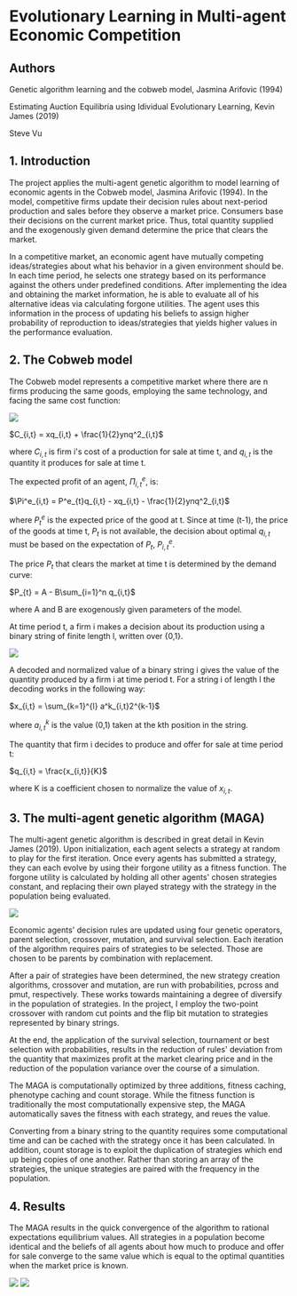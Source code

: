 # Evolutionary Learning in Multi-agent Economic Competition

## Authors

Genetic algorithm learning and the cobweb model, Jasmina Arifovic (1994)

Estimating Auction Equilibria using Idividual Evolutionary Learning, Kevin James (2019)

Steve Vu

## 1. Introduction

The project applies the multi-agent genetic algorithm to model learning of economic agents in the Cobweb model, Jasmina Arifovic (1994). In the model, competitive firms update their decision rules about next-period production and sales before they observe a market price. Consumers base their decisions on the current market price. Thus, total quantity supplied and the exogenously given demand determine the price that clears the market.

In a competitive market, an economic agent have mutually competing ideas/strategies about what his behavior in a given environment should be. In each time period, he selects one strategy based on its performance against the others under predefined conditions. After implementing the idea and obtaining the market information, he is able to evaluate all of his alternative ideas via calculating forgone utilities. The agent uses this information in the process of updating his beliefs to assign higher probability of reproduction to ideas/strategies that yields higher values in the performance evaluation.


## 2. The Cobweb model

The Cobweb model represents a competitive market where there are n firms producing the same goods, employing the same technology, and facing the same cost function:

![](https://github.com/SteveVu2212/Evolutionary-Learning-in-Multi-agent-Economic-Competition/blob/main/images/cost%20calculation.png)

$C_{i,t} = xq_{i,t} + \frac{1}{2}ynq^2_{i,t}$

where $C_{i,t}$ is firm i's cost of a production for sale at time t, and $q_{i,t}$ is the quantity it produces for sale at time t.

The expected profit of an agent, $\Pi^e_{i,t}$, is:

$\Pi^e_{i,t} = P^e_{t}q_{i,t} - xq_{i,t} - \frac{1}{2}ynq^2_{i,t}$

where $P^e_{t}$ is the expected price of the good at t. Since at time (t-1), the price of the goods at time t, $P_{t}$ is not available, the decision about optimal $q_{i,t}$ must be based on the expectation of $P_{t}$, $P^e_{i,t}$.

The price $P_{t}$ that clears the market at time t is determined by the demand curve:

$P_{t} = A - B\sum_{i=1}^n q_{i,t}$

where A and B are exogenously given parameters of the model.

At time period t, a firm i makes a decision about its production using a binary string of finite length l, written over {0,1}.

![](https://github.com/SteveVu2212/Evolutionary-Learning-in-Multi-agent-Economic-Competition/blob/main/images/binary%20string.png)

A decoded and normalized value of a binary string i gives the value of the quantity produced by a firm i at time period t. For a string i of length l the decoding works in the following way:

$x_{i,t} = \sum_{k=1}^{l} a^k_{i,t}2^{k-1}$

where $a^k_{i,t}$ is the value (0,1) taken at the kth position in the string.

The quantity that firm i decides to produce and offer for sale at time period t:

$q_{i,t} = \frac{x_{i,t}}{K}$

where K is a coefficient chosen to normalize the value of $x_{i,t}$.

## 3. The multi-agent genetic algorithm (MAGA)

The multi-agent genetic algorithm is described in great detail in Kevin James (2019). Upon initialization, each agent selects a strategy at random to play for the first iteration. Once every agents has submitted a strategy, they can each evolve by using their forgone utility as a fitness function. The forgone utility is calculated by holding all other agents' chosen strategies constant, and replacing their own played strategy with the strategy in the population being evaluated.

![](https://github.com/SteveVu2212/Evolutionary-Learning-in-Multi-agent-Economic-Competition/blob/main/images/MAGAs.png)

Economic agents' decision rules are updated using four genetic operators, parent selection, crossover, mutation, and survival selection. Each iteration of the algorithm requires pairs of strategies to be selected. Those are chosen to be parents by combination with replacement.

After a pair of strategies have been determined, the new strategy creation algorithms, crossover and mutation, are run with probabilities, pcross and pmut, respectively. These works towards maintaining a degree of diversify in the population of strategies. In the project, I employ the two-point crossover with random cut points and the flip bit mutation to strategies represented by binary strings.

At the end, the application of the survival selection, tournament or best selection with probabilities, results in the reduction of rules' deviation from the quantity that maximizes profit at the market clearing price and in the reduction of the population variance over the course of a simulation.

The MAGA is computationally optimized by three additions, fitness caching, phenotype caching and count storage. While the fitness function is traditionally the most computationally expensive step, the MAGA automatically saves the fitness with each strategy, and reues the value.

Converting from a binary string to the quantity requires some computational time and can be cached with the strategy once it has been calculated. In addition, count storage is to exploit the duplication of strategies which end up being copies of one another. Rather than storing an array of the strategies, the unique strategies are paired with the frequency in the population.

## 4. Results

The MAGA results in the quick convergence of the algorithm to rational expectations equilibrium values. All strategies in a population become identical and the beliefs of all agents about how much to produce and offer for sale converge to the same value which is equal to the optimal quantities when the market price is known.

![](https://github.com/SteveVu2212/Evolutionary-Learning-in-Multi-agent-Economic-Competition/blob/main/images/price.png)
![](https://github.com/SteveVu2212/Evolutionary-Learning-in-Multi-agent-Economic-Competition/blob/main/images/quantity.png)